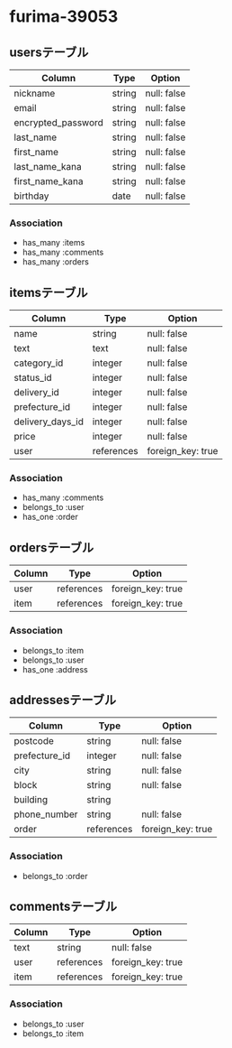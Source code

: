 # furima-39053

## usersテーブル
| Column               | Type   | Option      | 
| -------------------- | ------ | ----------- | 
| nickname             | string | null: false | 
| email                | string | null: false | 
| encrypted_password   | string | null: false | 
| last_name            | string | null: false | 
| first_name           | string | null: false | 
| last_name_kana       | string | null: false | 
| first_name_kana      | string | null: false | 
| birthday             | date   | null: false | 

### Association

- has_many :items
- has_many :comments
- has_many :orders

## itemsテーブル
| Column           | Type       | Option            | 
| ---------------- | ---------- | ----------------- | 
| name             | string     | null: false       | 
| text             | text       | null: false       | 
| category_id      | integer    | null: false       | 
| status_id        | integer    | null: false       | 
| delivery_id      | integer    | null: false       | 
| prefecture_id    | integer    | null: false       | 
| delivery_days_id | integer    | null: false       | 
| price            | integer    | null: false       | 
| user             | references | foreign_key: true | 

### Association

- has_many :comments
- belongs_to :user
- has_one :order

## ordersテーブル
| Column  | Type       | Option            | 
| ------- | ---------- | ----------------- | 
| user    | references | foreign_key: true | 
| item    | references | foreign_key: true | 

### Association

- belongs_to :item
- belongs_to :user
- has_one :address

## addressesテーブル
| Column        | Type       | Option            | 
| ------------- | ---------- | ----------------- | 
| postcode      | string     | null: false       | 
| prefecture_id | integer    | null: false       | 
| city          | string     | null: false       | 
| block         | string     | null: false       | 
| building      | string     |                   | 
| phone_number  | string     | null: false       | 
| order         | references | foreign_key: true | 

### Association

- belongs_to :order

## commentsテーブル
| Column  | Type       | Option            | 
| ------- | ---------- | ----------------- | 
| text    | string     | null: false       | 
| user    | references | foreign_key: true | 
| item    | references | foreign_key: true | 

### Association

- belongs_to :user
- belongs_to :item
